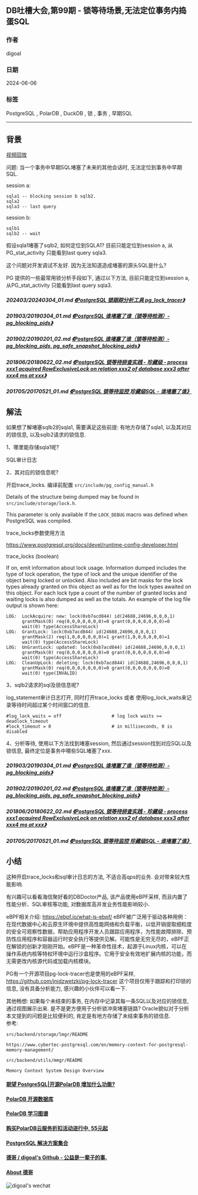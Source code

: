 ## DB吐槽大会,第99期 - 锁等待场景,无法定位事务内捣蛋SQL   
                      
### 作者                      
digoal                      
                      
### 日期                      
2024-06-06                      
                      
### 标签                      
PostgreSQL , PolarDB , DuckDB , 锁 , 事务 , 早期SQL             
                      
----                      
                      
## 背景                      
[视频回放]()      
  
问题: 当一个事务中早期SQL堵塞了未来的其他会话时, 无法定位到事务中早期SQL.    
  
session a:  
```  
sqla1 -- blocking session b sqlb2.  
sqla2   
sqla3 -- last query  
```  
  
session b:  
```  
sqlb1   
sqlb2 -- wait   
```  
  
假设sqla1堵塞了sqlb2, 如何定位到SQLA1? 目前只能定位到session a, 从PG_stat_activity 只能看到last query sqla3.    
  
这个问题对开发调试不友好.  因为无法知道造成堵塞的源头SQL是什么?     
  
PG 提供的一些最常用锁分析手段如下, 通过以下方法, 目前只能定位到session a, 从PG_stat_activity 只能看到last query sqla3.    
  
##### 202403/20240304_01.md   [《PostgreSQL 锁跟踪分析工具 pg_lock_tracer》](../202403/20240304_01.md)    
  
##### 201903/20190304_01.md   [《PostgreSQL 谁堵塞了谁（锁等待检测）- pg_blocking_pids》](../201903/20190304_01.md)    
  
##### 201902/20190201_02.md   [《PostgreSQL 谁堵塞了谁（锁等待检测）- pg_blocking_pids, pg_safe_snapshot_blocking_pids》](../201902/20190201_02.md)    
  
##### 201806/20180622_02.md   [《PostgreSQL 锁等待排查实践 - 珍藏级 - process xxx1 acquired RowExclusiveLock on relation xxx2 of database xxx3 after xxx4 ms at xxx》](../201806/20180622_02.md)    
  
##### 201705/20170521_01.md   [《PostgreSQL 锁等待监控 珍藏级SQL - 谁堵塞了谁》](../201705/20170521_01.md)    
  
## 解法  
如果想了解堵塞sqlb2的sqla1, 需要满足这些前提: 有地方存储了sqla1, 以及其对应的锁信息, 以及sqlb2请求的锁信息.   
  
1、哪里能存储sqla1呢?   
  
SQL审计日志  
  
2、其对应的锁信息呢?  
  
开启trace_locks.  编译前配置 `src/include/pg_config_manual.h`  
  
Details of the structure being dumped may be found in `src/include/storage/lock.h`.  
  
This parameter is only available if the `LOCK_DEBUG` macro was defined when PostgreSQL was compiled.  
  
trace_locks参数使用方法  
  
https://www.postgresql.org/docs/devel/runtime-config-developer.html  
  
trace_locks (boolean)   
  
If on, emit information about lock usage. Information dumped includes the type of lock operation, the type of lock and the unique identifier of the object being locked or unlocked. Also included are bit masks for the lock types already granted on this object as well as for the lock types awaited on this object. For each lock type a count of the number of granted locks and waiting locks is also dumped as well as the totals. An example of the log file output is shown here:  
```  
LOG:  LockAcquire: new: lock(0xb7acd844) id(24688,24696,0,0,0,1)  
      grantMask(0) req(0,0,0,0,0,0,0)=0 grant(0,0,0,0,0,0,0)=0  
      wait(0) type(AccessShareLock)  
LOG:  GrantLock: lock(0xb7acd844) id(24688,24696,0,0,0,1)  
      grantMask(2) req(1,0,0,0,0,0,0)=1 grant(1,0,0,0,0,0,0)=1  
      wait(0) type(AccessShareLock)  
LOG:  UnGrantLock: updated: lock(0xb7acd844) id(24688,24696,0,0,0,1)  
      grantMask(0) req(0,0,0,0,0,0,0)=0 grant(0,0,0,0,0,0,0)=0  
      wait(0) type(AccessShareLock)  
LOG:  CleanUpLock: deleting: lock(0xb7acd844) id(24688,24696,0,0,0,1)  
      grantMask(0) req(0,0,0,0,0,0,0)=0 grant(0,0,0,0,0,0,0)=0  
      wait(0) type(INVALID)  
```  
  
3、sqlb2请求的sql及锁信息呢?  
  
log_statement审计日志打开, 同时打开trace_locks 或者 使用log_lock_waits来记录等待时间超过某个时间窗口的信息.  
```  
#log_lock_waits = off                   # log lock waits >= deadlock_timeout  
#lock_timeout = 0                       # in milliseconds, 0 is disabled  
```  
  
4、分析等待, 使用以下方法找到堵塞session, 然后通过session找到对应SQL以及锁信息, 最终定位是事务中哪些SQL堵塞了xxx.  
  
##### 201903/20190304_01.md   [《PostgreSQL 谁堵塞了谁（锁等待检测）- pg_blocking_pids》](../201903/20190304_01.md)    
  
##### 201902/20190201_02.md   [《PostgreSQL 谁堵塞了谁（锁等待检测）- pg_blocking_pids, pg_safe_snapshot_blocking_pids》](../201902/20190201_02.md)    
  
##### 201806/20180622_02.md   [《PostgreSQL 锁等待排查实践 - 珍藏级 - process xxx1 acquired RowExclusiveLock on relation xxx2 of database xxx3 after xxx4 ms at xxx》](../201806/20180622_02.md)    
  
##### 201705/20170521_01.md   [《PostgreSQL 锁等待监控 珍藏级SQL - 谁堵塞了谁》](../201705/20170521_01.md)    
  
  
## 小结  
这种开启trace_locks和sql审计日志的方法, 不适合高qps的业务. 会对带来较大性能影响.   
    
有兴趣可以看看海信聚好看的DBDoctor产品, 该产品使用eBPF采样, 而且内置了性能分析、SQL审核等功能, 对数据库高并发业务性能影响较小.   
  
eBPF相关介绍: https://ebpf.io/what-is-ebpf/  eBPF被广泛用于驱动各种用例：在现代数据中心和云原生环境中提供高性能网络和负载平衡，以低开销提取细粒度的安全可观察性数据，帮助应用程序开发人员跟踪应用程序，为性能故障排除、预防性应用程序和容器运行时安全执行等提供见解。可能性是无穷无尽的，eBPF正在解锁的创新才刚刚开始。eBPF是一种革命性技术，起源于Linux内核，可以在操作系统内核等特权环境中运行沙盒程序。它用于安全有效地扩展内核的功能，而无需更改内核源代码或加载内核模块。  
  
PG有一个开源项目pg-lock-tracer也是使用的eBPF采样, https://github.com/jnidzwetzki/pg-lock-tracer  这个项目仅用于跟踪和打印锁的信息, 没有具备分析能力, 感兴趣的小伙伴可以看一下.   
  
其他畅想: 如果每个未结束的事务, 在内存中记录其每一条SQL以及对应的锁信息, 通过视图展示出来. 是不是更方便用于分析锁冲突堵塞链路?  Oracle貌似对于分析本文提到的问题是比较便利的, 肯定是有地方存储了未结束事务的锁信息.  
参考:   
```
src/backend/storage/lmgr/README

https://www.cybertec-postgresql.com/en/memory-context-for-postgresql-memory-management/

src/backend/utils/mmgr/README

Memory Context System Design Overview
```
  
  
  
#### [期望 PostgreSQL|开源PolarDB 增加什么功能?](https://github.com/digoal/blog/issues/76 "269ac3d1c492e938c0191101c7238216")
  
  
#### [PolarDB 开源数据库](https://openpolardb.com/home "57258f76c37864c6e6d23383d05714ea")
  
  
#### [PolarDB 学习图谱](https://www.aliyun.com/database/openpolardb/activity "8642f60e04ed0c814bf9cb9677976bd4")
  
  
#### [购买PolarDB云服务折扣活动进行中, 55元起](https://www.aliyun.com/activity/new/polardb-yunparter?userCode=bsb3t4al "e0495c413bedacabb75ff1e880be465a")
  
  
#### [PostgreSQL 解决方案集合](../201706/20170601_02.md "40cff096e9ed7122c512b35d8561d9c8")
  
  
#### [德哥 / digoal's Github - 公益是一辈子的事.](https://github.com/digoal/blog/blob/master/README.md "22709685feb7cab07d30f30387f0a9ae")
  
  
#### [About 德哥](https://github.com/digoal/blog/blob/master/me/readme.md "a37735981e7704886ffd590565582dd0")
  
  
![digoal's wechat](../pic/digoal_weixin.jpg "f7ad92eeba24523fd47a6e1a0e691b59")
  
